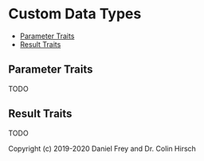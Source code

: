 # Custom Data Types

* [Parameter Traits](#parameter-traits)
* [Result Traits](#result-traits)

## Parameter Traits

TODO

## Result Traits

TODO

Copyright (c) 2019-2020 Daniel Frey and Dr. Colin Hirsch

